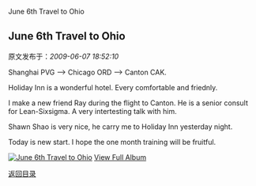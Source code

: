 June 6th Travel to Ohio
## June 6th Travel to Ohio

 原文发布于：*2009-06-07 18:52:10*

Shanghai PVG &ndash;> Chicago ORD &ndash;>
Canton CAK.

Holiday Inn is a wonderful hotel. Every comfortable and
friednly.

I make a new friend Ray during the flight to Canton. He is a
senior consult for Lean-Sixsigma. A very intertesting talk with
him.

Shawn Shao is very nice, he carry me to Holiday Inn yesterday
night.

Today is new start. I hope the one month training will be
fruitful.

[![June&nbsp;<wbr>6th&nbsp;<wbr>Travel&nbsp;<wbr>to&nbsp;<wbr>Ohio](https&#58;//lpqaaa.bay.livefilestore.com/y1mT9U75jOY6wJIj9uVd1xLd1pwJ9_Zm4M8eqyxWtS2nFwCuLfbL4lIQuQcNKXBkN33QAGkfFWLsLM5m_Gbscx4O_j0XhvNymCbFMr9LjcSh24qnROGMC7nXk9n8zQYDzs72-MRDZZ-2SkOa0MyDwB32Q/InlineRepresentation330355da-c1bc-48cc-9bc5-c2692ab5ace6[3].jpg)](http&#58;//cid-21498be546db23d6.skydrive.live.com/redir.aspx?page=browse&amp;resid=21498BE546DB23D6!1441&amp;ct=photos)
[
View Full Album](http&#58;//cid-21498be546db23d6.skydrive.live.com/redir.aspx?page=browse&amp;resid=21498BE546DB23D6!1441&amp;ct=photos)

[返回目录](index.html)
